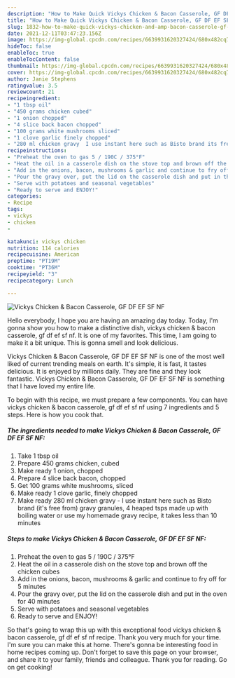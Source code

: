 ```yaml
---
description: "How to Make Quick Vickys Chicken & Bacon Casserole, GF DF EF SF NF"
title: "How to Make Quick Vickys Chicken & Bacon Casserole, GF DF EF SF NF"
slug: 1832-how-to-make-quick-vickys-chicken-and-amp-bacon-casserole-gf-df-ef-sf-nf
date: 2021-12-11T03:47:23.156Z
image: https://img-global.cpcdn.com/recipes/6639931620327424/680x482cq70/vickys-chicken-bacon-casserole-gf-df-ef-sf-nf-recipe-main-photo.jpg
hideToc: false
enableToc: true
enableTocContent: false
thumbnail: https://img-global.cpcdn.com/recipes/6639931620327424/680x482cq70/vickys-chicken-bacon-casserole-gf-df-ef-sf-nf-recipe-main-photo.jpg
cover: https://img-global.cpcdn.com/recipes/6639931620327424/680x482cq70/vickys-chicken-bacon-casserole-gf-df-ef-sf-nf-recipe-main-photo.jpg
author: Janie Stephens
ratingvalue: 3.5
reviewcount: 21
recipeingredient:
- "1 tbsp oil"
- "450 grams chicken cubed"
- "1 onion chopped"
- "4 slice back bacon chopped"
- "100 grams white mushrooms sliced"
- "1 clove garlic finely chopped"
- "280 ml chicken gravy  I use instant here such as Bisto brand its free from gravy granules 4 heaped tsps made up with boiling water or use my homemade gravy recipe it takes less than 10 minutes"
recipeinstructions:
- "Preheat the oven to gas 5 / 190C / 375°F"
- "Heat the oil in a casserole dish on the stove top and brown off the chicken cubes"
- "Add in the onions, bacon, mushrooms & garlic and continue to fry off for 5 minutes"
- "Pour the gravy over, put the lid on the casserole dish and put in the oven for 40 minutes"
- "Serve with potatoes and seasonal vegetables"
- "Ready to serve and ENJOY!"
categories:
- Recipe
tags:
- vickys
- chicken
- 

katakunci: vickys chicken  
nutrition: 114 calories
recipecuisine: American
preptime: "PT19M"
cooktime: "PT36M"
recipeyield: "3"
recipecategory: Lunch

---
```



![Vickys Chicken & Bacon Casserole, GF DF EF SF NF](https://img-global.cpcdn.com/recipes/6639931620327424/680x482cq70/vickys-chicken-bacon-casserole-gf-df-ef-sf-nf-recipe-main-photo.jpg)

Hello everybody, I hope you are having an amazing day today. Today, I'm gonna show you how to make a distinctive dish, vickys chicken & bacon casserole, gf df ef sf nf. It is one of my favorites. This time, I am going to make it a bit unique. This is gonna smell and look delicious.



Vickys Chicken & Bacon Casserole, GF DF EF SF NF is one of the most well liked of current trending meals on earth. It's simple, it is fast, it tastes delicious. It is enjoyed by millions daily. They are fine and they look fantastic. Vickys Chicken & Bacon Casserole, GF DF EF SF NF is something that I have loved my entire life.


To begin with this recipe, we must prepare a few components. You can have vickys chicken & bacon casserole, gf df ef sf nf using 7 ingredients and 5 steps. Here is how you cook that.

<!--inarticleads1-->

##### The ingredients needed to make Vickys Chicken & Bacon Casserole, GF DF EF SF NF:

1. Take 1 tbsp oil
1. Prepare 450 grams chicken, cubed
1. Make ready 1 onion, chopped
1. Prepare 4 slice back bacon, chopped
1. Get 100 grams white mushrooms, sliced
1. Make ready 1 clove garlic, finely chopped
1. Make ready 280 ml chicken gravy - I use instant here such as Bisto brand (it&#39;s free from) gravy granules, 4 heaped tsps made up with boiling water or use my homemade gravy recipe, it takes less than 10 minutes




<!--inarticleads2-->

##### Steps to make Vickys Chicken & Bacon Casserole, GF DF EF SF NF:

1. Preheat the oven to gas 5 / 190C / 375°F
1. Heat the oil in a casserole dish on the stove top and brown off the chicken cubes
1. Add in the onions, bacon, mushrooms & garlic and continue to fry off for 5 minutes
1. Pour the gravy over, put the lid on the casserole dish and put in the oven for 40 minutes
1. Serve with potatoes and seasonal vegetables
1. Ready to serve and ENJOY!



So that's going to wrap this up with this exceptional food vickys chicken & bacon casserole, gf df ef sf nf recipe. Thank you very much for your time. I'm sure you can make this at home. There's gonna be interesting food in home recipes coming up. Don't forget to save this page on your browser, and share it to your family, friends and colleague. Thank you for reading. Go on get cooking!
